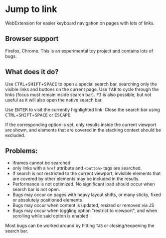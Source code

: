 # Jump to link
WebExtension for easier keyboard navigation on pages with lots of links.

## Browser support
Firefox, Chrome.
This is an experimental toy project and contains lots of bugs.

## What does it do?

Use <kbd>CTRL</kbd>+<kbd>SHIFT</kbd>+<kbd>SPACE</kbd> to open a special search bar, searching only the visible links and buttons on the current page.
Use <kbd>TAB</kbd> to cycle through the links (focus must remain inside search bar). <kbd>F3</kbd> is also possible, but not useful as it will also open the native search bar.

Use <kbd>ENTER</kbd> to visit the currently highlighted link. 
Close the search bar using <kbd>CTRL</kbd>+<kbd>SHIFT</kbd>+<kbd>SPACE</kbd> or <kbd>ESCAPE</kbd>.

If the corresponding option is set, only results inside the current viewport are shown, and elements that are covered in the stacking context should be excluded.

## Problems:
* iframes cannot be searched
* only links with a `href` attribute and `<button>` tags are searched.
* If search is not restricted to the current viewport, invisible elements that are covered by other elements may be included in the results.
* Performance is not optimized. No significant load should occur when search bar is not open.
* Bugs may occur on pages with heavy layout shifts, or many sticky, fixed or absolutely positioned elements
* Bugs may occur when content is updated, resized or removed via JS
* Bugs may occur when toggling option "restrict to viewport", and when scrolling while said option is enabled

Most bugs can be worked around by hitting `TAB` or closing/reopening the search bar.

